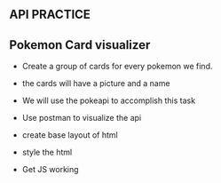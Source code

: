 ## API PRACTICE

## Pokemon Card visualizer

- Create a group of cards for every pokemon we find.
- the cards will have a picture and a name
- We will use the pokeapi to accomplish this task

- Use postman to visualize the api
- create base layout of html
- style the html
- Get JS working
